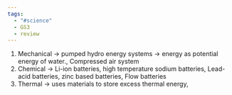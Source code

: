```yaml
---
tags:
  - "#science"
  - GS3
  - review
---
```

1. Mechanical -> pumped hydro energy systems -> energy as potential energy of water., Compressed air system
2. Chemical -> Li-ion batteries, high temperature sodium batteries, Lead-acid batteries, zinc based batteries, Flow batteries
3. Thermal -> uses materials to store excess thermal energy, 